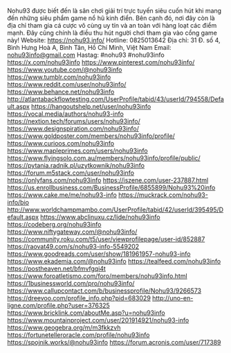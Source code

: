 Nohu93 được biết đến là sân chơi giải trí trực tuyến siêu cuốn hút khi mang đến những siêu phẩm game nổ hũ kinh điển. Bên cạnh đó, nơi đây còn là địa chỉ tham gia cá cược vô cùng uy tín và an toàn với hàng loạt các điểm mạnh. Đây cũng chính là điều thu hút người chơi tham gia vào cổng game này!
Website: https://nohu93.info/
Hotline: 0825013642
Địa chỉ: 31 Đ. số 4, Bình Hưng Hoà A, Bình Tân, Hồ Chí Minh, Việt Nam
Email: nohu93info@gmail.com
Hastag: #nohu93 #nohu93info
https://x.com/nohu93info
https://www.pinterest.com/nohu93info/
https://www.youtube.com/@nohu93info
https://www.tumblr.com/nohu93info
https://www.reddit.com/user/nohu93info/
https://www.behance.net/nohu93info
http://atlantabackflowtesting.com/UserProfile/tabid/43/userId/794558/Default.aspx
https://hangoutshelp.net/user/nohu93info
https://vocal.media/authors/nohu93-info
https://nextion.tech/forums/users/nohu93info/
https://www.designspiration.com/nohu93info/
https://www.goldposter.com/members/nohu93info/profile/
https://www.curioos.com/nohu93info
https://www.mapleprimes.com/users/nohu93info
https://www.flyingsolo.com.au/members/nohu93info/profile/public/
https://pytania.radnik.pl/uzytkownik/nohu93info
https://forum.m5stack.com/user/nohu93info
https://onlyfans.com/nohu93info
https://iszene.com/user-237887.html
https://us.enrollbusiness.com/BusinessProfile/6855899/Nohu93%20info
https://www.cake.me/me/nohu93-info
https://muckrack.com/nohu93-info/bio
http://www.worldchampmambo.com/UserProfile/tabid/42/userId/395495/Default.aspx
https://www.abclinuxu.cz/lide/nohu93info
https://codeberg.org/nohu93info
https://www.niftygateway.com/@nohu93info/
https://community.roku.com/t5/user/viewprofilepage/user-id/852887
https://raovat49.com/s/nohu93-info-5549202
https://www.goodreads.com/user/show/181961957-nohu93-info
https://www.ekademia.com/@nohu93info
https://tealfeed.com/nohu93info
https://postheaven.net/bfmvfgqi4t
https://www.foroatletismo.com/foro/members/nohu93info.html
https://1businessworld.com/pro/nohu93info/
https://www.callupcontact.com/b/businessprofile/Nohu93/9266573
https://dreevoo.com/profile_info.php?pid=683029
http://uno-en-ligne.com/profile.php?user=376325
https://www.bricklink.com/aboutMe.asp?u=nohu93info
https://www.mountainproject.com/user/201914921/nohu93-info
https://www.geogebra.org/m/m3fkkzvh
https://fortunetelleroracle.com/profile/nohu93info
https://spojnik.works/@nohu93info
https://forum.acronis.com/user/717389